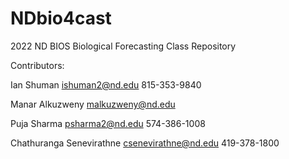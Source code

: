# NDbio4cast
2022 ND BIOS Biological Forecasting Class Repository

Contributors:

Ian Shuman 
ishuman2@nd.edu 
815-353-9840

Manar Alkuzweny 
malkuzweny@nd.edu

Puja Sharma 
psharma2@nd.edu 
574-386-1008

Chathuranga Senevirathne
csenevirathne@nd.edu 
419-378-1800